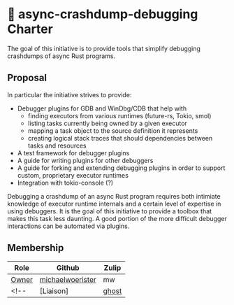 # 📜 async-crashdump-debugging Charter

The goal of this initiative is to provide tools that simplify debugging crashdumps of async Rust programs.

## Proposal

In particular the initiative strives to provide:

- Debugger plugins for GDB and WinDbg/CDB that help with
  - finding executors from various runtimes (future-rs, Tokio, smol)
  - listing tasks currently being owned by a given executor
  - mapping a task object to the source definition it represents
  - creating logical stack traces that should dependencies between tasks and resources
- A test framework for debugger plugins
- A guide for writing plugins for other debuggers
- A guide for forking and extending debugging plugins in order to support custom, proprietary executor runtimes
- Integration with tokio-console (?)

Debugging a crashdump of an async Rust program requires both intimiate knowledge of
executor runtime internals and a certain level of expertise in using debuggers.
It is the goal of this initiative to provide a toolbox that makes this task less daunting.
A good portion of the more difficult debugger interactions can be automated via plugins.

## Membership

| Role | Github | Zulip |
| ---  | ------ | ----- |
| [Owner] | [michaelwoerister](https://github.com/michaelwoerister) | mw |
<!-- | [Liaison] | [ghost](https://github.com/ghost) | -->

[Owner]: https://lang-team.rust-lang.org/initiatives/process/roles/owner.html
<!-- [Liaison]: https://lang-team.rust-lang.org/initiatives/process/roles/liaison.html -->
